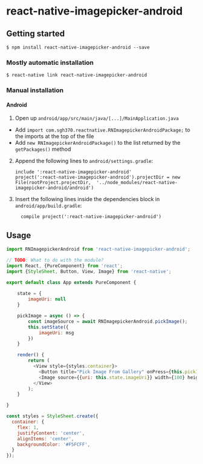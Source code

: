 
# react-native-imagepicker-android

## Getting started

`$ npm install react-native-imagepicker-android --save`

### Mostly automatic installation

`$ react-native link react-native-imagepicker-android`

### Manual installation


#### Android

1. Open up `android/app/src/main/java/[...]/MainApplication.java`
  - Add `import com.sgh370.reactnative.RNImagepickerAndroidPackage;` to the imports at the top of the file
  - Add `new RNImagepickerAndroidPackage()` to the list returned by the `getPackages()` method
2. Append the following lines to `android/settings.gradle`:
  	```
  	include ':react-native-imagepicker-android'
  	project(':react-native-imagepicker-android').projectDir = new File(rootProject.projectDir, 	'../node_modules/react-native-imagepicker-android/android')
  	```
3. Insert the following lines inside the dependencies block in `android/app/build.gradle`:
  	```
      compile project(':react-native-imagepicker-android')
  	```


## Usage
```javascript
import RNImagepickerAndroid from 'react-native-imagepicker-android';

// TODO: What to do with the module?
import React, {PureComponent} from 'react';
import {StyleSheet, Button, View, Image} from 'react-native';

export default class App extends PureComponent {
    
    state = {
        imageUri: null
    }

    pickImage = async () => {
        const imageSource = await RNImagepickerAndroid.pickImage();
        this.setState({
            imageUri: msg
        })
    }

    render() {
        return (
          <View style={styles.container}>
            <Button title="Pick Image From Gallery" onPress={this.pickImage} />
            <Image source={{uri: this.state.imageUri}} width={100} height={100} />
          </View>
        );
    }

}

const styles = StyleSheet.create({
  container: {
    flex: 1,
    justifyContent: 'center',
    alignItems: 'center',
    backgroundColor: '#F5FCFF',
  }
});
```
  